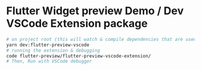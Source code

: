 # Flutter Widget preview Demo / Dev VSCode Extension package

```bash
# on project root (this will watch & compile dependencies that are used for vscode extension)
yarn dev:flutter-preview-vscode
# running the extension & debugging
code flutter-preview/flutter-preview-vscode-extension/
# Then, Run with VSCode debugger
```
